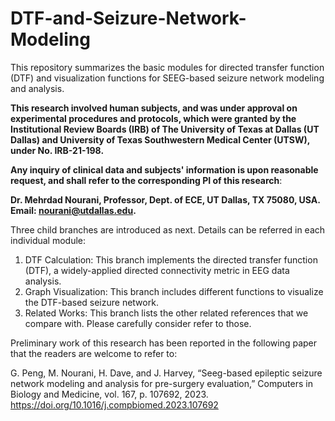 # DTF-and-Seizure-Network-Modeling
This repository summarizes the basic modules for directed transfer function (DTF) and visualization functions for SEEG-based seizure network modeling and analysis. 

**This research involved human subjects, and was under approval on experimental procedures and protocols, which were granted by the Institutional
Review Boards (IRB) of The University of Texas at Dallas (UT Dallas) and University of Texas Southwestern Medical Center (UTSW), under No. IRB-21-198.**

**Any inquiry of clinical data and subjects' information is upon reasonable request, and shall refer to the corresponding PI of this research**:   

**Dr. Mehrdad Nourani, Professor, Dept. of ECE, UT Dallas, TX 75080, USA. Email: nourani@utdallas.edu.**

Three child branches are introduced as next. Details can be referred in each individual module:
1. DTF Calculation: This branch implements the directed transfer function (DTF), a widely-applied directed connectivity metric in EEG data analysis.
2. Graph Visualization: This branch includes different functions to visualize the DTF-based seizure network.
3. Related Works: This branch lists the other related references that we compare with. Please carefully consider refer to those.

Preliminary work of this research has been reported in the following paper that the readers are welcome to refer to:

G. Peng, M. Nourani, H. Dave, and J. Harvey, “Seeg-based epileptic seizure network modeling and analysis for pre-surgery evaluation,” Computers in Biology and Medicine, vol. 167, p. 107692, 2023. https://doi.org/10.1016/j.compbiomed.2023.107692
